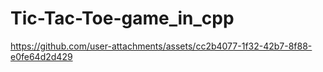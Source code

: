 # Tic-Tac-Toe-game_in_cpp


https://github.com/user-attachments/assets/cc2b4077-1f32-42b7-8f88-e0fe64d2d429

